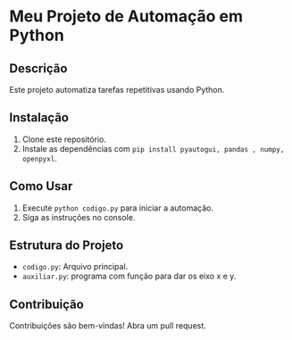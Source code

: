 # Meu Projeto de Automação em Python

## Descrição
Este projeto automatiza tarefas repetitivas usando Python.

## Instalação
1. Clone este repositório.
2. Instale as dependências com `pip install pyautogui, pandas , numpy, openpyxl`.

## Como Usar
1. Execute `python codigo.py` para iniciar a automação.
2. Siga as instruções no console.

## Estrutura do Projeto
- `codigo.py`: Arquivo principal.
- `auxiliar.py`: programa com função para dar os eixo x e y.

## Contribuição
Contribuições são bem-vindas! Abra um pull request.


